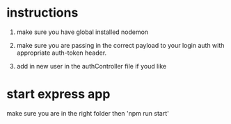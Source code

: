 # instructions

1. make sure you have global installed nodemon

2. make sure you are passing in the correct payload to your login auth with appropriate auth-token header.

3. add in new user in the authController file if youd like

# start express app

make sure you are in the right folder
then
'npm run start'
